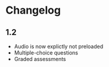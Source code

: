 Changelog
=========

1.2
---

* Audio is now explictly not preloaded
* Multiple-choice questions
* Graded assessments
